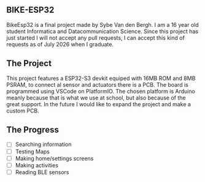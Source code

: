 ## BIKE-ESP32
BikeEsp32 is a final project made by Sybe Van den Bergh.
I am a 16 year old student Informatica and Datacommunication Science.
Since this project has just started I will not accept any pull requests, I can accept this kind of requests as of July 2026 when I graduate.




## The Project
This project features a ESP32-S3 devkit equiped with 16MB ROM and 8MB PSRAM, to connect al sensor and actuators there is a PCB. The board is programmed using VSCode on PlatformIO. The chosen platform is Arduino meanly because that is what we use at school, but also because of the great support.
In the future I would like to expand the project and make a custom PCB.

## The Progress
- [ ] Searching information
- [ ] Testing Maps
- [ ] Making home/settings screens
- [ ] Making activities
- [ ] Reading BLE sensors
